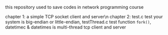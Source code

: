 this repository used to save codes in network programming course

chapter 1: a simple TCP socket client and server\n
chapter 2: test.c test your system is big-endian or little-endian, testThread.c test function `fork()`, datetimec & datetimes is multi-thread tcp client and server
